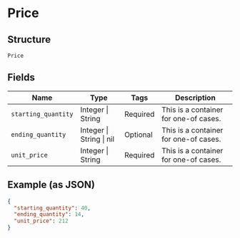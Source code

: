 
# Price

## Structure

`Price`

## Fields

| Name | Type | Tags | Description |
|  --- | --- | --- | --- |
| `starting_quantity` | Integer \| String | Required | This is a container for one-of cases. |
| `ending_quantity` | Integer \| String \| nil | Optional | This is a container for one-of cases. |
| `unit_price` | Integer \| String | Required | This is a container for one-of cases. |

## Example (as JSON)

```json
{
  "starting_quantity": 40,
  "ending_quantity": 14,
  "unit_price": 212
}
```

